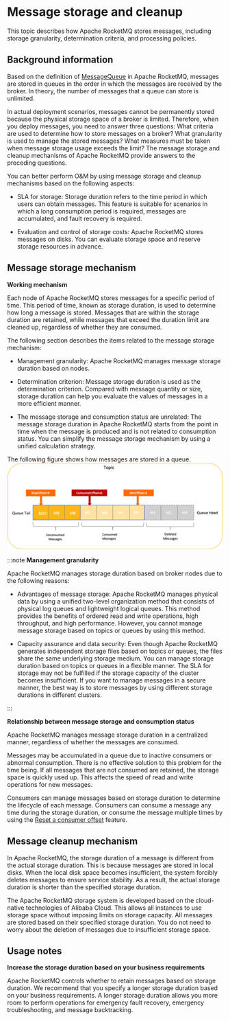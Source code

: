 # Message storage and cleanup

This topic describes how Apache RocketMQ stores messages, including storage granularity, determination criteria, and processing policies.

## Background information

Based on the definition of [MessageQueue](../03-domainModel/03messagequeue.md) in Apache RocketMQ, messages are stored in queues in the order in which the messages are received by the broker. In theory, the number of messages that a queue can store is unlimited.

In actual deployment scenarios, messages cannot be permanently stored because the physical storage space of a broker is limited. Therefore, when you deploy messages, you need to answer three questions: What criteria are used to determine how to store messages on a broker? What granularity is used to manage the stored messages? What measures must be taken when message storage usage exceeds the limit? The message storage and cleanup mechanisms of Apache RocketMQ provide answers to the preceding questions.

You can better perform O\&M by using message storage and cleanup mechanisms based on the following aspects:

* SLA for storage: Storage duration refers to the time period in which users can obtain messages. This feature is suitable for scenarios in which a long consumption period is required, messages are accumulated, and fault recovery is required.

* Evaluation and control of storage costs: Apache RocketMQ stores messages on disks. You can evaluate storage space and reserve storage resources in advance.

## Message storage mechanism


**Working mechanism**

Each node of Apache RocketMQ stores messages for a specific period of time. This period of time, known as storage duration, is used to determine how long a message is stored. Messages that are within the storage duration are retained, while messages that exceed the duration limit are cleaned up, regardless of whether they are consumed.

The following section describes the items related to the message storage mechanism:

* Management granularity: Apache RocketMQ manages message storage duration based on nodes.

* Determination criterion: Message storage duration is used as the determination criterion. Compared with message quantity or size, storage duration can help you evaluate the values of messages in a more efficient manner.

* The message storage and consumption status are unrelated: The message storage duration in Apache RocketMQ starts from the point in time when the message is produced and is not related to consumption status. You can simplify the message storage mechanism by using a unified calculation strategy.

The following figure shows how messages are stored in a queue.![消息存储](../picture/v5/cleanpolicy.png)

:::note 
**Management granularity**

Apache RocketMQ manages storage duration based on broker nodes due to the following reasons:

* Advantages of message storage: Apache RocketMQ manages physical data by using a unified two-level organization method that consists of physical log queues and lightweight logical queues. This method provides the benefits of ordered read and write operations, high throughput, and high performance. However, you cannot manage message storage based on topics or queues by using this method.

* Capacity assurance and data security: Even though Apache RocketMQ generates independent storage files based on topics or queues, the files share the same underlying storage medium. You can manage storage duration based on topics or queues in a flexible manner. The SLA for storage may not be fulfilled if the storage capacity of the cluster becomes insufficient. If you want to manage messages in a secure manner, the best way is to store messages by using different storage durations in different clusters.

:::


**Relationship between message storage and consumption status**

Apache RocketMQ manages message storage duration in a centralized manner, regardless of whether the messages are consumed.

Messages may be accumulated in a queue due to inactive consumers or abnormal consumption. There is no effective solution to this problem for the time being. If all messages that are not consumed are retained, the storage space is quickly used up. This affects the speed of read and write operations for new messages.

Consumers can manage messages based on storage duration to determine the lifecycle of each message. Consumers can consume a message any time during the storage duration, or consume the message multiple times by using the [Reset a consumer offset](./09consumerprogress.md) feature.


## Message cleanup mechanism

In Apache RocketMQ, the storage duration of a message is different from the actual storage duration. This is because messages are stored in local disks. When the local disk space becomes insufficient, the system forcibly deletes messages to ensure service stability. As a result, the actual storage duration is shorter than the specified storage duration.

The Apache RocketMQ storage system is developed based on the cloud-native technologies of Alibaba Cloud. This allows all instances to use storage space without imposing limits on storage capacity. All messages are stored based on their specified storage duration. You do not need to worry about the deletion of messages due to insufficient storage space.
## Usage notes 

**Increase the storage duration based on your business requirements**

Apache RocketMQ controls whether to retain messages based on storage duration. We recommend that you specify a longer storage duration based on your business requirements. A longer storage duration allows you more room to perform operations for emergency fault recovery, emergency troubleshooting, and message backtracking.
